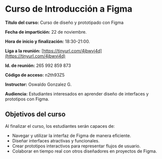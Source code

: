 # Curso de Introducción a Figma

**Título del curso:** Curso de diseño y prototipado con Figma

**Fecha de impartición:** 22 de noviembre.

**Hora de inicio y finalización:** 18:30-21:00.

**Liga a la reunión:** [https://tinyurl.com/4jbwvj4d](https://tinyurl.com/4jbwvj4d)

**Id. de reunión:** 265 992 859 873

**Código de acceso:** n2th93Z5

**Instructor:** Oswaldo Gonzalez G.

**Audiencia:** Estudiantes interesados en aprender diseño de interfaces y prototipos con Figma.

## Objetivos del curso
Al finalizar el curso, los estudiantes serán capaces de:
- Navegar y utilizar la interfaz de Figma de manera eficiente.
- Diseñar interfaces atractivas y funcionales.
- Crear prototipos interactivos para representar flujos de usuario.
- Colaborar en tiempo real con otros diseñadores en proyectos de Figma.
